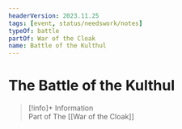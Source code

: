 ```yaml
---
headerVersion: 2023.11.25
tags: [event, status/needswork/notes]
typeOf: battle
partOf: War of the Cloak
name: Battle of the Kulthul
---
```

# The Battle of the Kulthul
>[!info]+ Information  
> Part of The [[War of the Cloak]]

